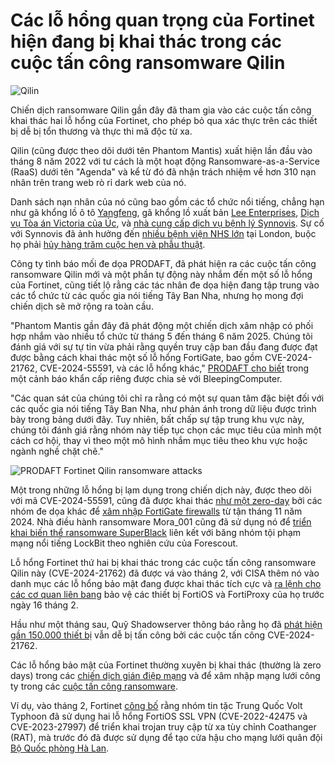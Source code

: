 # Các lỗ hổng quan trọng của Fortinet hiện đang bị khai thác trong các cuộc tấn công ransomware Qilin

![Qilin](https://www.bleepstatic.com/content/hl-images/2025/03/07/Qilin-ransomware.jpg)

Chiến dịch ransomware Qilin gần đây đã tham gia vào các cuộc tấn công khai thác hai lỗ hổng của Fortinet, cho phép bỏ qua xác thực trên các thiết bị dễ bị tổn thương và thực thi mã độc từ xa.

Qilin (cũng được theo dõi dưới tên Phantom Mantis) xuất hiện lần đầu vào tháng 8 năm 2022 với tư cách là một hoạt động Ransomware-as-a-Service (RaaS) dưới tên "Agenda" và kể từ đó đã nhận trách nhiệm về hơn 310 nạn nhân trên trang web rò rỉ dark web của nó.

Danh sách nạn nhân của nó cũng bao gồm các tổ chức nổi tiếng, chẳng hạn như gã khổng lồ ô tô [Yangfeng](https://www.bleepingcomputer.com/news/security/qilin-ransomware-claims-attack-on-automotive-giant-yanfeng/), gã khổng lồ xuất bản [Lee Enterprises](https://www.bleepingcomputer.com/news/security/qilin-ransomware-claims-attack-at-lee-enterprises-leaks-stolen-data/), [Dịch vụ Tòa án Victoria của Úc](https://www.bleepingcomputer.com/news/security/victoria-court-recordings-exposed-in-reported-ransomware-attack/), và [nhà cung cấp dịch vụ bệnh lý Synnovis](https://www.bleepingcomputer.com/news/security/qilin-ransomware-gang-linked-to-attack-on-london-hospitals/). Sự cố với Synnovis đã ảnh hưởng đến [nhiều bệnh viện NHS lớn](https://www.bleepingcomputer.com/news/security/major-london-hospitals-disrupted-by-synnovis-ransomware-attack/) tại London, buộc họ phải [hủy hàng trăm cuộc hẹn và phẫu thuật](https://www.bleepingcomputer.com/news/security/london-hospitals-cancel-over-800-operations-after-ransomware-attack/).

Công ty tình báo mối đe dọa PRODAFT, đã phát hiện ra các cuộc tấn công ransomware Qilin mới và một phần tự động này nhắm đến một số lỗ hổng của Fortinet, cũng tiết lộ rằng các tác nhân đe dọa hiện đang tập trung vào các tổ chức từ các quốc gia nói tiếng Tây Ban Nha, nhưng họ mong đợi chiến dịch sẽ mở rộng ra toàn cầu.

"Phantom Mantis gần đây đã phát động một chiến dịch xâm nhập có phối hợp nhắm vào nhiều tổ chức từ tháng 5 đến tháng 6 năm 2025\. Chúng tôi đánh giá với sự tự tin vừa phải rằng quyền truy cập ban đầu đang được đạt được bằng cách khai thác một số lỗ hổng FortiGate, bao gồm CVE-2024-21762, CVE-2024-55591, và các lỗ hổng khác," [PRODAFT cho biết](https://catalyst.prodaft.com/public/report/phantom-mantis-using-fortigate-vulnerabilities-to-deploy-qilin-ransomware/overview) trong một cảnh báo khẩn cấp riêng được chia sẻ với BleepingComputer.

"Các quan sát của chúng tôi chỉ ra rằng có một sự quan tâm đặc biệt đối với các quốc gia nói tiếng Tây Ban Nha, như phản ánh trong dữ liệu được trình bày trong bảng dưới đây. Tuy nhiên, bất chấp sự tập trung khu vực này, chúng tôi đánh giá rằng nhóm này tiếp tục chọn các mục tiêu của mình một cách cơ hội, thay vì theo một mô hình nhắm mục tiêu theo khu vực hoặc ngành nghề chặt chẽ."

![PRODAFT Fortinet Qilin ransomware attacks](https://www.bleepstatic.com/images/news/u/1109292/2025/PRODAFT-Qilin-ransomware.png)

Một trong những lỗ hổng bị lạm dụng trong chiến dịch này, được theo dõi với mã CVE-2024-55591, cũng đã được khai thác [như một zero-day](https://www.bleepingcomputer.com/news/security/fortinet-discloses-second-firewall-auth-bypass-patched-in-january/) bởi các nhóm đe dọa khác để [xâm nhập FortiGate firewalls](https://arcticwolf.com/resources/blog/console-chaos-targets-fortinet-fortigate-firewalls/) từ tận tháng 11 năm 2024\. Nhà điều hành ransomware Mora_001 cũng đã sử dụng nó để [triển khai biến thể ransomware SuperBlack](https://www.bleepingcomputer.com/news/security/new-superblack-ransomware-exploits-fortinet-auth-bypass-flaws/) liên kết với băng nhóm tội phạm mạng nổi tiếng LockBit theo nghiên cứu của Forescout.

Lỗ hổng Fortinet thứ hai bị khai thác trong các cuộc tấn công ransomware Qilin này (CVE-2024-21762) đã được vá vào tháng 2, với CISA thêm nó vào danh mục các lỗ hổng bảo mật đang được khai thác tích cực và [ra lệnh cho các cơ quan liên bang](https://www.bleepingcomputer.com/news/security/new-fortinet-rce-bug-is-actively-exploited-cisa-confirms/) bảo vệ các thiết bị FortiOS và FortiProxy của họ trước ngày 16 tháng 2.

Hầu như một tháng sau, Quỹ Shadowserver thông báo rằng họ đã [phát hiện gần 150.000 thiết bị](https://www.bleepingcomputer.com/news/security/critical-fortinet-flaw-may-impact-150-000-exposed-devices/) vẫn dễ bị tấn công bởi các cuộc tấn công CVE-2024-21762.

Các lỗ hổng bảo mật của Fortinet thường xuyên bị khai thác (thường là zero days) trong các [chiến dịch gián điệp mạng](https://www.bleepingcomputer.com/news/security/chinese-hackers-infect-dutch-military-network-with-malware/) và để xâm nhập mạng lưới công ty trong các [cuộc tấn công ransomware](https://www.bleepingcomputer.com/news/security/new-cring-ransomware-hits-unpatched-fortinet-vpn-devices/).

Ví dụ, vào tháng 2, Fortinet [công bố](http://www.fortinet.com/blog/psirt-blogs/importance-of-patching-an-analysis-of-the-exploitation-of-n-day-vulnerabilities) rằng nhóm tin tặc Trung Quốc Volt Typhoon đã sử dụng hai lỗ hổng FortiOS SSL VPN (CVE-2022-42475 và CVE-2023-27997) để triển khai trojan truy cập từ xa tùy chỉnh Coathanger (RAT), mà trước đó đã được sử dụng để tạo cửa hậu cho mạng lưới quân đội [Bộ Quốc phòng Hà Lan](https://www.bleepingcomputer.com/news/security/chinese-hackers-infect-dutch-military-network-with-malware/).